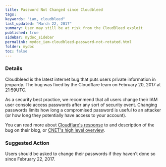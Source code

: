```yaml
---
title: Password Not Changed since Cloudbleed
tags: 
keywords: "iam, cloudbleed"
last_updated: "March 22, 2017"
summary: User may still be at risk from the CloudBleed exploit
published: true
sidebar: mydoc_sidebar
permalink: mydoc_iam-cloudbleed-password-not-rotated.html
folder: mydoc
toc: false
---
```


### Details  
Cloudbleed is the latest internet bug that puts users private information in jeopardy. The bug was fixed by the Cloudflare team on February 20, 2017 at 21:59UTC.  

As a security best practice, we recommend that all users change their IAM user console access passwords after any sort of security event. Changing passwords limits how long a compromised password is useful to an attacker (or how long they potentially have access to your account).  

You can read more about [Cloudflare's response](https://blog.cloudflare.com/incident-report-on-memory-leak-caused-by-cloudflare-parser-bug/) to and description of the bug on their blog, or [CNET's high level overview](https://www.cnet.com/how-to/cloudbleed-bug-everything-you-need-to-know/).  

### Suggested Action  
Users should be asked to change their passwords if they haven't done so since February 22, 2017.  
